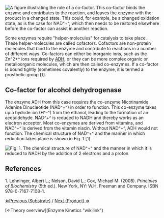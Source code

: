 ![A figure illustrating the role of a co-factor. This co-factor binds
the enzyme and contributes to the reaction, and leaves the enzyme with
the product in a changed state. This could, for example, be a changed
oxidation state, as is the case for NAD^+^, which then needs to be
restored elsewhere before the co-factor can assist in another
reaction.]( Cofactor.jpg "A figure illustrating the role of a co-factor. This co-factor binds the enzyme and contributes to the reaction, and leaves the enzyme with the product in a changed state. This could, for example, be a changed oxidation state, as is the case for NAD+, which then needs to be restored elsewhere before the co-factor can assist in another reaction.")

Some enzymes require "helper-molecules" for catalysis to take place.
These helper-molecules are called cofactors. Cofactors are non-protein
molecules that bind to the enzyme and contribute to reactions in a
number of different ways. Co-factors can either be inorganic ions, such
as the Zn^2+^ ions required by [ADH](ADH "wikilink"), or they can be
more complex organic or metalloorganic molecules, which are then called
co-enzymes. If a co-factor is bound tightly (sometimes covalently) to
the enzyme, it is termed a prosthetic group [1].

Co-factor for alcohol dehydrogenase
-----------------------------------

The enzyme ADH from this case requires the co-enzyme Nicotinamide
Adenine Dinucleotide (NAD^+^) in order to function. This co-enzyme takes
up a hydride ion (H^-^) from the ethanol, leading to the formation of an
acetaldehyde. NAD^+^ is reduced to NADH and thereby works as an electron
acceptor. Most co-enzymes are derived from vitamins, and NAD^+^ is
derived from the vitamin niacin. Without NAD^+^, ADH would not function.
The chemical structure of NAD^+^ and the manner in which reduction takes
place is shown in Fig. 1 [1].

![Fig. 1. The chemical structure of NAD^+^ and the manner in which it is
reduced to NADH by the addition of 2 electrons and a
proton.]( Nadnadh.jpg "Fig. 1. The chemical structure of NAD+ and the manner in which it is reduced to NADH by the addition of 2 electrons and a proton.")

References
----------

1\. Lehninger, Albert L.; Nelson, David L.; Cox, Michael M. (2008).
*Principles of Biochemistry* (5th ed.). New York, NY: W.H. Freeman and
Company. ISBN 978-0-7167-7108-1.

[⇐Previous (Substrate)](Substrate "wikilink") / [Next (Product)
⇒](Product "wikilink")

[⇐Theory overview](Enzyme Kinetics "wikilink")

